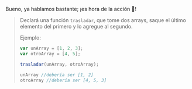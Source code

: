 Bueno, ya hablamos bastante; ¡es hora de la acción :movie_camera:!

> Declará una función `trasladar`, que tome dos arrays, saque el último elemento del primero y lo agregue al segundo. 
>
> Ejemplo: 
>
>```javascript
> var unArray = [1, 2, 3];
> var otroArray = [4, 5];
>
> trasladar(unArray, otroArray);
>
> unArray //debería ser [1, 2]
> otroArray //debería ser [4, 5, 3]
>```